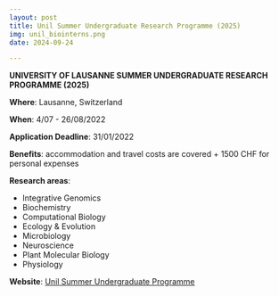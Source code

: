 ```yaml
---
layout: post
title: Unil Summer Undergraduate Research Programme (2025)
img: unil_biointerns.png
date: 2024-09-24

---
```


**UNIVERSITY OF LAUSANNE SUMMER UNDERGRADUATE RESEARCH PROGRAMME (2025)**

**Where**: Lausanne, Switzerland

**When**: 4/07 - 26/08/2022

**Application Deadline**: 31/01/2022

**Benefits**: accommodation and travel costs are covered + 1500 CHF for personal expenses

**Research areas**:

 * Integrative Genomics 
 * Biochemistry
 * Computational Biology
 * Ecology & Evolution
 * Microbiology 
 * Neuroscience 
 * Plant Molecular Biology 
 * Physiology 

**Website**: [Unil Summer Undergraduate Programme](https://www.unil.ch/eb-sur/en/home.html)

